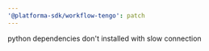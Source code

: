 ```yaml
---
'@platforma-sdk/workflow-tengo': patch
---
```


python dependencies don't installed with slow connection

